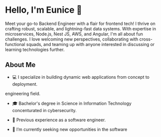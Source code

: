 
# Hello, I'm Eunice 👋


Meet your go-to Backend Engineer with a flair for frontend tech! I thrive on crafting robust, scalable, and lightning-fast data systems. With expertise in microservices, Node.js, Nest JS, AWS, and Angular, I'm all about fun challenges. I love welcoming new perspectives, collaborating with cross-functional squads, and teaming up with anyone interested in discussing or learning technologies further.

## About Me

- 💻 I specialize in building dynamic web applications from concept to deployment.

engineering field.

- 🎓 Bachelor's degree in Science in Information Technology concenturated in cybersecurity.

- 💼 Previous experience as a software engineer.

- 🔭 I’m currently seeking new opportunities in the software 
